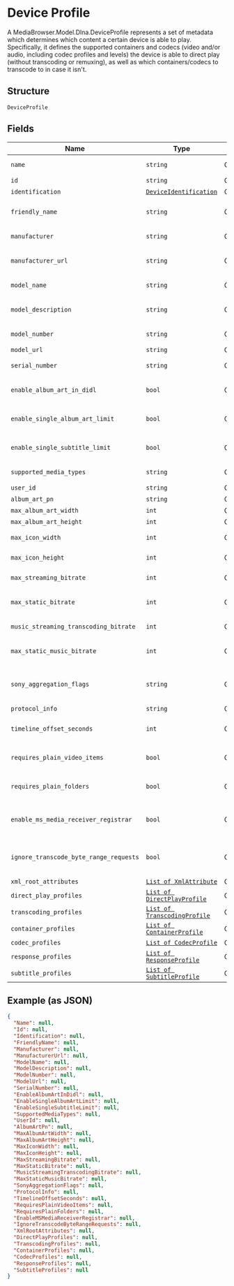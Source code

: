 
# Device Profile

A MediaBrowser.Model.Dlna.DeviceProfile represents a set of metadata which determines which content a certain device is able to play.
<br />
Specifically, it defines the supported <see cref="P:MediaBrowser.Model.Dlna.DeviceProfile.ContainerProfiles">containers</see> and
<see cref="P:MediaBrowser.Model.Dlna.DeviceProfile.CodecProfiles">codecs</see> (video and/or audio, including codec profiles and levels)
the device is able to direct play (without transcoding or remuxing),
as well as which <see cref="P:MediaBrowser.Model.Dlna.DeviceProfile.TranscodingProfiles">containers/codecs to transcode to</see> in case it isn't.

## Structure

`DeviceProfile`

## Fields

| Name | Type | Tags | Description |
|  --- | --- | --- | --- |
| `name` | `string` | Optional | Gets or sets the name of this device profile. |
| `id` | `string` | Optional | Gets or sets the Id. |
| `identification` | [`DeviceIdentification`](../../doc/models/device-identification.md) | Optional | Gets or sets the Identification. |
| `friendly_name` | `string` | Optional | Gets or sets the friendly name of the device profile, which can be shown to users. |
| `manufacturer` | `string` | Optional | Gets or sets the manufacturer of the device which this profile represents. |
| `manufacturer_url` | `string` | Optional | Gets or sets an url for the manufacturer of the device which this profile represents. |
| `model_name` | `string` | Optional | Gets or sets the model name of the device which this profile represents. |
| `model_description` | `string` | Optional | Gets or sets the model description of the device which this profile represents. |
| `model_number` | `string` | Optional | Gets or sets the model number of the device which this profile represents. |
| `model_url` | `string` | Optional | Gets or sets the ModelUrl. |
| `serial_number` | `string` | Optional | Gets or sets the serial number of the device which this profile represents. |
| `enable_album_art_in_didl` | `bool` | Optional | Gets or sets a value indicating whether EnableAlbumArtInDidl.<br>**Default**: `False` |
| `enable_single_album_art_limit` | `bool` | Optional | Gets or sets a value indicating whether EnableSingleAlbumArtLimit.<br>**Default**: `False` |
| `enable_single_subtitle_limit` | `bool` | Optional | Gets or sets a value indicating whether EnableSingleSubtitleLimit.<br>**Default**: `False` |
| `supported_media_types` | `string` | Optional | Gets or sets the SupportedMediaTypes. |
| `user_id` | `string` | Optional | Gets or sets the UserId. |
| `album_art_pn` | `string` | Optional | Gets or sets the AlbumArtPn. |
| `max_album_art_width` | `int` | Optional | Gets or sets the MaxAlbumArtWidth. |
| `max_album_art_height` | `int` | Optional | Gets or sets the MaxAlbumArtHeight. |
| `max_icon_width` | `int` | Optional | Gets or sets the maximum allowed width of embedded icons. |
| `max_icon_height` | `int` | Optional | Gets or sets the maximum allowed height of embedded icons. |
| `max_streaming_bitrate` | `int` | Optional | Gets or sets the maximum allowed bitrate for all streamed content. |
| `max_static_bitrate` | `int` | Optional | Gets or sets the maximum allowed bitrate for statically streamed content (= direct played files). |
| `music_streaming_transcoding_bitrate` | `int` | Optional | Gets or sets the maximum allowed bitrate for transcoded music streams. |
| `max_static_music_bitrate` | `int` | Optional | Gets or sets the maximum allowed bitrate for statically streamed (= direct played) music files. |
| `sony_aggregation_flags` | `string` | Optional | Gets or sets the content of the aggregationFlags element in the urn:schemas-sonycom:av namespace. |
| `protocol_info` | `string` | Optional | Gets or sets the ProtocolInfo. |
| `timeline_offset_seconds` | `int` | Optional | Gets or sets the TimelineOffsetSeconds.<br>**Default**: `0` |
| `requires_plain_video_items` | `bool` | Optional | Gets or sets a value indicating whether RequiresPlainVideoItems.<br>**Default**: `False` |
| `requires_plain_folders` | `bool` | Optional | Gets or sets a value indicating whether RequiresPlainFolders.<br>**Default**: `False` |
| `enable_ms_media_receiver_registrar` | `bool` | Optional | Gets or sets a value indicating whether EnableMSMediaReceiverRegistrar.<br>**Default**: `False` |
| `ignore_transcode_byte_range_requests` | `bool` | Optional | Gets or sets a value indicating whether IgnoreTranscodeByteRangeRequests.<br>**Default**: `False` |
| `xml_root_attributes` | [`List of XmlAttribute`](../../doc/models/xml-attribute.md) | Optional | Gets or sets the XmlRootAttributes. |
| `direct_play_profiles` | [`List of DirectPlayProfile`](../../doc/models/direct-play-profile.md) | Optional | Gets or sets the direct play profiles. |
| `transcoding_profiles` | [`List of TranscodingProfile`](../../doc/models/transcoding-profile.md) | Optional | Gets or sets the transcoding profiles. |
| `container_profiles` | [`List of ContainerProfile`](../../doc/models/container-profile.md) | Optional | Gets or sets the container profiles. |
| `codec_profiles` | [`List of CodecProfile`](../../doc/models/codec-profile.md) | Optional | Gets or sets the codec profiles. |
| `response_profiles` | [`List of ResponseProfile`](../../doc/models/response-profile.md) | Optional | Gets or sets the ResponseProfiles. |
| `subtitle_profiles` | [`List of SubtitleProfile`](../../doc/models/subtitle-profile.md) | Optional | Gets or sets the subtitle profiles. |

## Example (as JSON)

```json
{
  "Name": null,
  "Id": null,
  "Identification": null,
  "FriendlyName": null,
  "Manufacturer": null,
  "ManufacturerUrl": null,
  "ModelName": null,
  "ModelDescription": null,
  "ModelNumber": null,
  "ModelUrl": null,
  "SerialNumber": null,
  "EnableAlbumArtInDidl": null,
  "EnableSingleAlbumArtLimit": null,
  "EnableSingleSubtitleLimit": null,
  "SupportedMediaTypes": null,
  "UserId": null,
  "AlbumArtPn": null,
  "MaxAlbumArtWidth": null,
  "MaxAlbumArtHeight": null,
  "MaxIconWidth": null,
  "MaxIconHeight": null,
  "MaxStreamingBitrate": null,
  "MaxStaticBitrate": null,
  "MusicStreamingTranscodingBitrate": null,
  "MaxStaticMusicBitrate": null,
  "SonyAggregationFlags": null,
  "ProtocolInfo": null,
  "TimelineOffsetSeconds": null,
  "RequiresPlainVideoItems": null,
  "RequiresPlainFolders": null,
  "EnableMSMediaReceiverRegistrar": null,
  "IgnoreTranscodeByteRangeRequests": null,
  "XmlRootAttributes": null,
  "DirectPlayProfiles": null,
  "TranscodingProfiles": null,
  "ContainerProfiles": null,
  "CodecProfiles": null,
  "ResponseProfiles": null,
  "SubtitleProfiles": null
}
```

